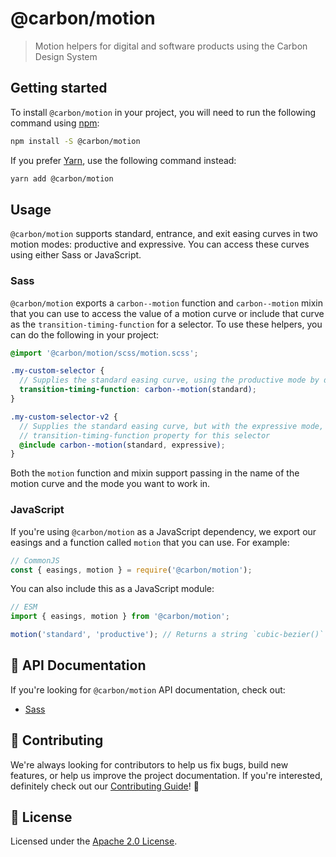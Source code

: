 # @carbon/motion

> Motion helpers for digital and software products using the Carbon Design
> System

## Getting started

To install `@carbon/motion` in your project, you will need to run the following
command using [npm](https://www.npmjs.com/):

```bash
npm install -S @carbon/motion
```

If you prefer [Yarn](https://yarnpkg.com/en/), use the following command
instead:

```bash
yarn add @carbon/motion
```

## Usage

`@carbon/motion` supports standard, entrance, and exit easing curves in two
motion modes: productive and expressive. You can access these curves using
either Sass or JavaScript.

### Sass

`@carbon/motion` exports a `carbon--motion` function and `carbon--motion` mixin
that you can use to access the value of a motion curve or include that curve as
the `transition-timing-function` for a selector. To use these helpers, you can
do the following in your project:

```scss
@import '@carbon/motion/scss/motion.scss';

.my-custom-selector {
  // Supplies the standard easing curve, using the productive mode by default
  transition-timing-function: carbon--motion(standard);
}

.my-custom-selector-v2 {
  // Supplies the standard easing curve, but with the expressive mode, on the
  // transition-timing-function property for this selector
  @include carbon--motion(standard, expressive);
}
```

Both the `motion` function and mixin support passing in the name of the motion
curve and the mode you want to work in.

### JavaScript

If you're using `@carbon/motion` as a JavaScript dependency, we export our
easings and a function called `motion` that you can use. For example:

```js
// CommonJS
const { easings, motion } = require('@carbon/motion');
```

You can also include this as a JavaScript module:

```js
// ESM
import { easings, motion } from '@carbon/motion';

motion('standard', 'productive'); // Returns a string `cubic-bezier()` function
```

## 📖 API Documentation

If you're looking for `@carbon/motion` API documentation, check out:

- [Sass](./docs/sass.md)

## 🙌 Contributing

We're always looking for contributors to help us fix bugs, build new features,
or help us improve the project documentation. If you're interested, definitely
check out our [Contributing Guide](/.github/CONTRIBUTING.md)! 👀

## 📝 License

Licensed under the [Apache 2.0 License](/LICENSE).
